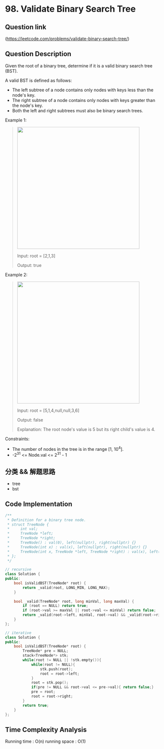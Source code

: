 # 98. Validate Binary Search Tree

## Question link
(https://leetcode.com/problems/validate-binary-search-tree/)

## Question Description
Given the root of a binary tree, determine if it is a valid binary search tree (BST).

A valid BST is defined as follows:
- The left subtree of a node contains only nodes with keys less than the node's key.
- The right subtree of a node contains only nodes with keys greater than the node's key.
- Both the left and right subtrees must also be binary search trees.

Example 1:
> <img src="https://assets.leetcode.com/uploads/2020/12/01/tree1.jpg" width="400" />
>
> Input: root = [2,1,3]
>
> Output: true

Example 2:
> <img src="https://assets.leetcode.com/uploads/2020/12/01/tree2.jpg" width="400" />
> 
> Input: root = [5,1,4,null,null,3,6]
>
> Output: false
>
> Explanation: The root node's value is 5 but its right child's value is 4.

Constraints:
- The number of nodes in the tree is in the range [1, 10<sup>4</sup>].
- -2<sup>31</sup> <= Node.val <= 2<sup>31</sup> - 1

## 分类 && 解题思路
- tree
- bst

## Code Implementation
```c++
/**
 * Definition for a binary tree node.
 * struct TreeNode {
 *     int val;
 *     TreeNode *left;
 *     TreeNode *right;
 *     TreeNode() : val(0), left(nullptr), right(nullptr) {}
 *     TreeNode(int x) : val(x), left(nullptr), right(nullptr) {}
 *     TreeNode(int x, TreeNode *left, TreeNode *right) : val(x), left(left), right(right) {}
 * };
 */

// recursive
class Solution {
public:
    bool isValidBST(TreeNode* root) {
        return _valid(root, LONG_MIN, LONG_MAX);
    }
    
    bool _valid(TreeNode* root, long minVal, long maxVal) {
        if (root == NULL) return true;
        if (root->val >= maxVal || root->val <= minVal) return false;
        return _valid(root->left, minVal, root->val) && _valid(root->right, root->val, maxVal);
    }
};

// iterative
class Solution {
public:
    bool isValidBST(TreeNode* root) {
        TreeNode* pre = NULL;
        stack<TreeNode*> stk;
        while(root != NULL || !stk.empty()){
            while(root != NULL){
                stk.push(root);
                root = root->left;
            }
            root = stk.pop();
            if(pre != NULL && root->val <= pre->val){ return false;}
            pre = root;
            root = root->right;
        }
        return true;
    }
};
```

## Time Complexity Analysis
Running time  : O(n)
running space : O(1)